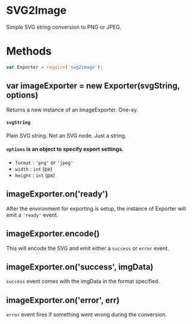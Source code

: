 # SVG2Image
Simple SVG string conversion to PNG or JPEG.

# Methods
```javascript
var Exporter = require('svg2image');
```

## var imageExporter = new Exporter(svgString, options)
Returns a new instance of an ImageExporter. One-sy.

#### `svgString`
Plain SVG string. Not an SVG node. Just a string.

#### `options` is an object to specify export settings.
- `format` : `'png'` or `'jpeg'`
- `width` : `int` (px)
- `height` : `int` (px)

## imageExporter.on('ready')
After the environment for exporting is setup, the instance of Exporter will emit a `'ready'` event.

## imageExporter.encode()
This will encode the SVG and emit either a `success` or `error` event.

## imageExporter.on('success', imgData)
`success` event comes with the imgData in the format specified.

## imageExporter.on('error', err)
`error` event fires if something went wrong during the conversion.

